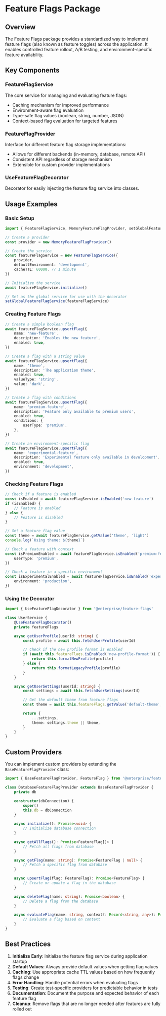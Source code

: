 # Feature Flags Package

## Overview

The Feature Flags package provides a standardized way to implement feature flags (also known as feature toggles) across
the application. It enables controlled feature rollout, A/B testing, and environment-specific feature availability.

## Key Components

### FeatureFlagService

The core service for managing and evaluating feature flags:

- Caching mechanism for improved performance
- Environment-aware flag evaluation
- Type-safe flag values (boolean, string, number, JSON)
- Context-based flag evaluation for targeted features

### FeatureFlagProvider

Interface for different feature flag storage implementations:

- Allows for different backends (in-memory, database, remote API)
- Consistent API regardless of storage mechanism
- Extensible for custom provider implementations

### UseFeatureFlagDecorator

Decorator for easily injecting the feature flag service into classes.

## Usage Examples

### Basic Setup

```typescript
import { FeatureFlagService, MemoryFeatureFlagProvider, setGlobalFeatureFlagService } from '@enterprise/feature-flags'

// Create a provider
const provider = new MemoryFeatureFlagProvider()

// Create the service
const featureFlagService = new FeatureFlagService({
	provider,
	defaultEnvironment: 'development',
	cacheTTL: 60000, // 1 minute
})

// Initialize the service
await featureFlagService.initialize()

// Set as the global service for use with the decorator
setGlobalFeatureFlagService(featureFlagService)
```

### Creating Feature Flags

```typescript
// Create a simple boolean flag
await featureFlagService.upsertFlag({
	name: 'new-feature',
	description: 'Enables the new feature',
	enabled: true,
})

// Create a flag with a string value
await featureFlagService.upsertFlag({
	name: 'theme',
	description: 'The application theme',
	enabled: true,
	valueType: 'string',
	value: 'dark',
})

// Create a flag with conditions
await featureFlagService.upsertFlag({
	name: 'premium-feature',
	description: 'Feature only available to premium users',
	enabled: true,
	conditions: {
		userType: 'premium',
	},
})

// Create an environment-specific flag
await featureFlagService.upsertFlag({
	name: 'experimental-feature',
	description: 'Experimental feature only available in development',
	enabled: true,
	environment: 'development',
})
```

### Checking Feature Flags

```typescript
// Check if a feature is enabled
const isEnabled = await featureFlagService.isEnabled('new-feature')
if (isEnabled) {
	// Feature is enabled
} else {
	// Feature is disabled
}

// Get a feature flag value
const theme = await featureFlagService.getValue('theme', 'light')
console.log(`Using theme: ${theme}`)

// Check a feature with context
const isPremiumEnabled = await featureFlagService.isEnabled('premium-feature', {
	userType: 'premium',
})

// Check a feature in a specific environment
const isExperimentalEnabled = await featureFlagService.isEnabled('experimental-feature', {
	environment: 'production',
})
```

### Using the Decorator

```typescript
import { UseFeatureFlagDecorator } from '@enterprise/feature-flags'

class UserService {
	@UseFeatureFlagDecorator()
	private featureFlags

	async getUserProfile(userId: string) {
		const profile = await this.fetchUserProfile(userId)

		// Check if the new profile format is enabled
		if (await this.featureFlags.isEnabled('new-profile-format')) {
			return this.formatNewProfile(profile)
		} else {
			return this.formatLegacyProfile(profile)
		}
	}

	async getUserSettings(userId: string) {
		const settings = await this.fetchUserSettings(userId)

		// Get the default theme from feature flags
		const theme = await this.featureFlags.getValue('default-theme', 'light')

		return {
			...settings,
			theme: settings.theme || theme,
		}
	}
}
```

## Custom Providers

You can implement custom providers by extending the `BaseFeatureFlagProvider` class:

```typescript
import { BaseFeatureFlagProvider, FeatureFlag } from '@enterprise/feature-flags'

class DatabaseFeatureFlagProvider extends BaseFeatureFlagProvider {
	private db

	constructor(dbConnection) {
		super()
		this.db = dbConnection
	}

	async initialize(): Promise<void> {
		// Initialize database connection
	}

	async getAllFlags(): Promise<FeatureFlag[]> {
		// Fetch all flags from database
	}

	async getFlag(name: string): Promise<FeatureFlag | null> {
		// Fetch a specific flag from database
	}

	async upsertFlag(flag: FeatureFlag): Promise<FeatureFlag> {
		// Create or update a flag in the database
	}

	async deleteFlag(name: string): Promise<boolean> {
		// Delete a flag from the database
	}

	async evaluateFlag(name: string, context?: Record<string, any>): Promise<FeatureFlagEvaluationResult> {
		// Evaluate a flag based on context
	}
}
```

## Best Practices

1. **Initialize Early**: Initialize the feature flag service during application startup
2. **Default Values**: Always provide default values when getting flag values
3. **Caching**: Use appropriate cache TTL values based on how frequently flags change
4. **Error Handling**: Handle potential errors when evaluating flags
5. **Testing**: Create test-specific providers for predictable behavior in tests
6. **Documentation**: Document the purpose and expected behavior of each feature flag
7. **Cleanup**: Remove flags that are no longer needed after features are fully rolled out
